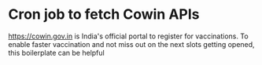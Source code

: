 # Cron job to fetch Cowin APIs

https://cowin.gov.in is India's official portal to register for vaccinations. To enable faster vaccination and not miss out on the next slots getting opened, this boilerplate can be helpful
